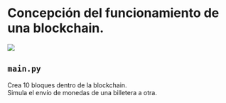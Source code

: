 # Concepción del funcionamiento de una blockchain.

<img src="https://img.shields.io/badge/GPL-v3-green"/>

## `main.py`

Crea 10 bloques dentro de la blockchain.   
Simula el envío de monedas de una billetera a otra.
